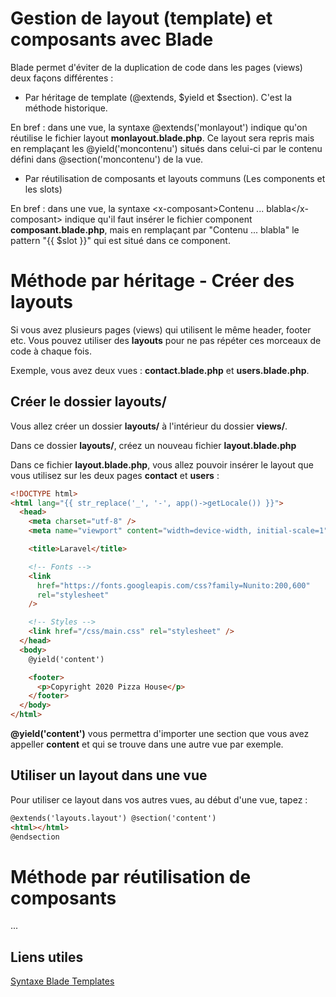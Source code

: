 # Gestion de layout (template) et composants avec Blade
Blade permet d'éviter de la duplication de code dans les pages (views)  deux façons différentes :
 - Par héritage de template (@extends, $yield et $section). C'est la méthode historique.
 
En bref : dans une vue, la syntaxe @extends('monlayout') indique qu'on réutilise le fichier layout __monlayout.blade.php__.
 Ce layout sera repris mais en remplaçant les @yield('moncontenu') situés dans  celui-ci par le contenu défini dans @section('moncontenu') de la vue.
 
 - Par réutilisation de composants et layouts communs (Les components et les slots)

En bref : dans une vue, la syntaxe \<x-composant\>Contenu ... blabla\</x-composant\> indique qu'il faut insérer le fichier component __composant.blade.php__, 
 mais en remplaçant par "Contenu  ... blabla" le pattern "{{ $slot }}" qui est situé dans ce component. 

# Méthode par héritage - Créer des layouts

Si vous avez plusieurs pages (views) qui utilisent le même header, footer etc. Vous pouvez utiliser des **layouts** pour ne pas répéter ces morceaux de code à chaque fois.

Exemple, vous avez deux vues : **contact.blade.php** et **users.blade.php**.

## Créer le dossier layouts/

Vous allez créer un dossier **layouts/** à l'intérieur du dossier **views/**.

Dans ce dossier **layouts/**, créez un nouveau fichier **layout.blade.php**

Dans ce fichier **layout.blade.php**, vous allez pouvoir insérer le layout que vous utilisez sur les deux pages **contact** et **users** :

```html
<!DOCTYPE html>
<html lang="{{ str_replace('_', '-', app()->getLocale()) }}">
  <head>
    <meta charset="utf-8" />
    <meta name="viewport" content="width=device-width, initial-scale=1" />

    <title>Laravel</title>

    <!-- Fonts -->
    <link
      href="https://fonts.googleapis.com/css?family=Nunito:200,600"
      rel="stylesheet"
    />

    <!-- Styles -->
    <link href="/css/main.css" rel="stylesheet" />
  </head>
  <body>
    @yield('content')

    <footer>
      <p>Copyright 2020 Pizza House</p>
    </footer>
  </body>
</html>
```

**@yield('content')** vous permettra d'importer une section que vous avez appeller **content** et qui se trouve dans une autre vue par exemple.

## Utiliser un layout dans une vue

Pour utiliser ce layout dans vos autres vues, au début d'une vue, tapez :

```html
@extends('layouts.layout') @section('content')
<html></html>
@endsection
```

# Méthode par réutilisation de composants
...

## Liens utiles

[Syntaxe Blade Templates](https://laravel.com/docs/8.x/blade)
